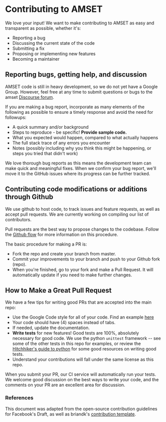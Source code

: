 # Contributing to AMSET

We love your input! We want to make contributing to AMSET as easy and
transparent as possible, whether it's:

* Reporting a bug
* Discussing the current state of the code
* Submitting a fix
* Proposing or implementing new features
* Becoming a maintainer

## Reporting bugs, getting help, and discussion

AMSET code is still in heavy development, so we do not yet have a Google Group.
However, feel free at any time to submit questions or bugs to the amset
[Discourse forum](https://hackingmaterials.discourse.group/c/matminer).

If you are making a bug report, incorporate as many elements of the following as
possible to ensure a timely response and avoid the need for followups:
* A quick summary and/or background
* Steps to reproduce - be specific! **Provide sample code.**
* What you expected would happen, compared to what actually happens
* The full stack trace of any errors you encounter
* Notes (possibly including why you think this might be happening, or steps you
tried that didn't work)

We love thorough bug reports as this means the development team can make quick
and meaningful fixes. When we confirm your bug report, we'll move it to the
GitHub issues where its progress can be further tracked.

## Contributing code modifications or additions through Github

We use github to host code, to track issues and feature requests, as well as
accept pull requests. We are currently working on compiling our list of
contributors.

Pull requests are the best way to propose changes to the codebase. Follow the
[Github flow](https://www.atlassian.com/git/tutorials/comparing-workflows/forking-workflow)
for more information on this procedure.

The basic procedure for making a PR is:
* Fork the repo and create your branch from master.
* Commit your improvements to your branch and push to your Github fork (repo).
* When you're finished, go to your fork and make a Pull Request. It will
automatically update if you need to make further changes.

## How to Make a **Great** Pull Request

We have a few tips for writing good PRs that are accepted into the main repo:

* Use the Google Code style for all of your code. Find an example
  [here](https://sphinxcontrib-napoleon.readthedocs.io/en/latest/example_google.html)
* Your code should have (4) spaces instead of tabs.
* If needed, update the documentation.
* **Write tests** for new features! Good tests are 100%, absolutely necessary
  for good code. We use the python `unittest` framework -- see some of the
  other tests in this repo for examples, or review the
  [Hitchhiker's guide to python](https://docs.python-guide.org/writing/tests/)
  for some good resources on writing good tests.
* Understand your contributions will fall under the same license as this repo.

When you submit your PR, our CI service will automatically run your tests.
We welcome good discussion on the best ways to write your code, and the comments
on your PR are an excellent area for discussion.

### References

This document was adapted from the open-source contribution guidelines for
Facebook's Draft, as well as briandk's
[contribution template](https://gist.github.com/briandk/3d2e8b3ec8daf5a27a62).
